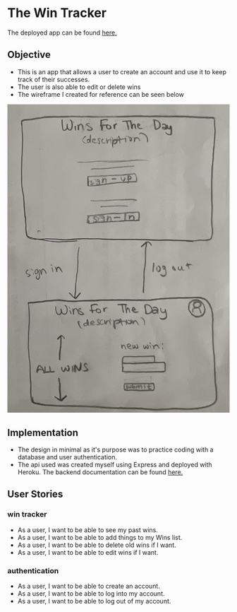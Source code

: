# The Win Tracker

The deployed app can be found [here.](https://steph-kimm.github.io/win-tracker/)

## Objective 
 - This is an app that allows a user to create an account and use it to keep track of their successes.
 - The user is also able to edit or delete wins
 - The wireframe I created for reference can be seen below

![wireframe picture](./wireframe.png)

## Implementation 
  - The design in minimal as it's purpose was to practice coding with a database and user authentication. 
 - The api used was created myself using Express and deployed with Heroku. The backend documentation can be found [here.](https://github.com/steph-kimm/win-tracker-api)


## User Stories

### win tracker 
- As a user, I want to be able to see my past wins.
- As a user, I want to be able to add things to my Wins list.
- As a user, I want to be able to delete old wins if I want.
- As a user, I want to be able to edit wins if I want.


### authentication
- As a user, I want to be able to create an account.
- As a user, I want to be able to log into my account.
- As a user, I want to be able to log out of my account.



